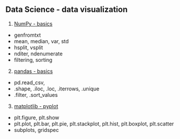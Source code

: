 ## Data Science - data visualization

1. [NumPy - basics](https://github.com/psrozek/data-science-3/blob/main/basic_numpy.ipynb)
  * genfromtxt
  * mean, median, var, std
  * hsplit, vsplit
  * nditer, ndenumerate
  * filtering, sorting

2. [pandas - basics](https://github.com/psrozek/data-science-3/blob/main/basic_pandas.ipynb)
  * pd.read_csv, 
  * .shape, .iloc, .loc, .iterrows, .unique
  * .filter, .sort_values

3. [matplotlib - pyplot](https://github.com/psrozek/data-science-3/blob/main/pyplot.ipynb)
  * plt.figure, plt.show
  * plt.plot, plt.bar, plt.pie, plt.stackplot, plt.hist, plt.boxplot, plt.scatter
  * subplots, gridspec
